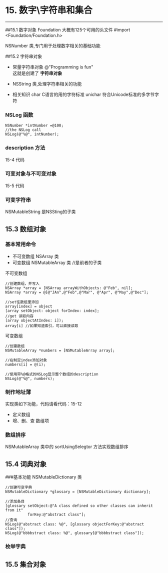 # 15. 数字\字符串和集合




---

##15.1 数字对象
Foundation 大概有125个可用的头文件
\#import <Foundation/Foundation.h>

NSNumber 类,专门用于处理数字相关的基础功能


##15.2 字符串对象

* 常量字符串对象
@"Programming is fun"  
这就是创建了 **字符串对象**

* NSString 类,处理字符串相关的功能

* 相关知识
char    C语言的用的字符标准
unichar 符合Unicode标准的多字节字符



### NSLog 函数
```
NSNumber *intNumber =@100;
//the NSLog call
NSLog(@"%@", intNumber);
```

### description 方法

15-4 代码

### 可变对象与不可变对象

15-5 代码

### 可变字符串
NSMutableString 是NSSting的子类


## 15.3 数组对象

### 基本常用命令

* 不可变数组  NSArray 类
* 可变数组    NSMutableArray 类  //是前者的子类   

不可变数组
```
//创建数组，并写入
NSArray *array = [NSArray arrayWithObjects: @"Feb", nil];  
NSArray *array = @[@"JAn",@"Feb",@"Mar", @"Apr", @"May",@"Dec"];

//set往数组里添加
array[index] = object
[array setObject: object forIndex: index];
//get 读取内容
[array objectAtIndex: i]);
array[i] //如果知道索引，可以直接读取

```

可变数组
```
//创建数组
NSMutableArray *numbers = [NSMutableArray array];

//在制定index添加对象
numbers[i] = @(i);

//使用带%@格式的NSLog显示整个数组的description
NSLog(@"%@", numbers);
```

### 制作地址薄

实现类如下功能，代码请看代码：15-12
+ 定义数组
+ 增、删、查 数组项


### 数组排序
NSMutableArray 类中的 sortUsingSelegtor 方法实现数组排序


## 15.4 词典对象
###基本功能
NSMutableDictionary 类
```
//创建可变字典
NSMutableDictionary *glossary = [NSMutableDictionary dictionary];

//添加条目
[glossary setObject:@"A class defined so other classes can inherit from it"
          forKey:@"abstract class"];
//查询
NSLog(@"abstract class: %@", [glossary objectForKey:@"abstract class"]);
NSLog(@"bbbbstract class: %@", glossary[@"bbbbstract class"]);
```


### 枚举字典


## 15.5 集合对象
